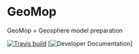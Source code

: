 # GeoMop 

GeoMop = Geosphere model preparation 

[![Travis build](https://api.travis-ci.org/GeoMop/GeoMop.svg?branch=master)](https://travis-ci.org/GeoMop/GeoMop)
[![Developer Documentation](http://geomop.github.io/GeoMop/)]
